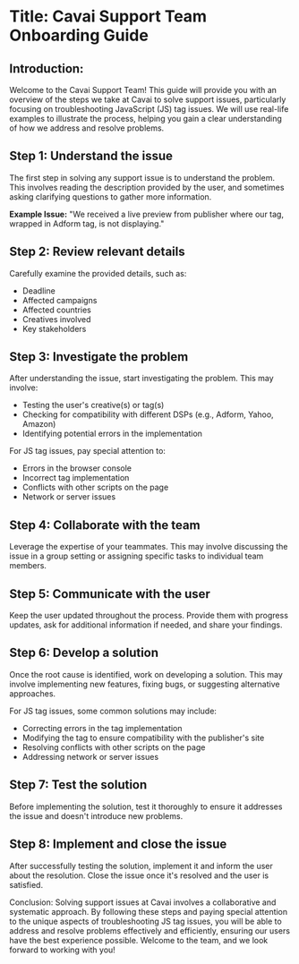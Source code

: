 # Title: Cavai Support Team Onboarding Guide

## Introduction:
Welcome to the Cavai Support Team! This guide will provide you with an overview of the steps we take at Cavai to solve support issues, particularly focusing on troubleshooting JavaScript (JS) tag issues. We will use real-life examples to illustrate the process, helping you gain a clear understanding of how we address and resolve problems.

## Step 1: Understand the issue
The first step in solving any support issue is to understand the problem. This involves reading the description provided by the user, and sometimes asking clarifying questions to gather more information.

**Example Issue:**
"We received a live preview from publisher where our tag, wrapped in Adform tag, is not displaying."

## Step 2: Review relevant details
Carefully examine the provided details, such as:

- Deadline
- Affected campaigns
- Affected countries
- Creatives involved
- Key stakeholders

## Step 3: Investigate the problem
After understanding the issue, start investigating the problem. This may involve:

- Testing the user's creative(s) or tag(s)
- Checking for compatibility with different DSPs (e.g., Adform, Yahoo, Amazon)
- Identifying potential errors in the implementation

For JS tag issues, pay special attention to:

- Errors in the browser console
- Incorrect tag implementation
- Conflicts with other scripts on the page
- Network or server issues

## Step 4: Collaborate with the team
Leverage the expertise of your teammates. This may involve discussing the issue in a group setting or assigning specific tasks to individual team members.

## Step 5: Communicate with the user
Keep the user updated throughout the process. Provide them with progress updates, ask for additional information if needed, and share your findings.

## Step 6: Develop a solution
Once the root cause is identified, work on developing a solution. This may involve implementing new features, fixing bugs, or suggesting alternative approaches.

For JS tag issues, some common solutions may include:

- Correcting errors in the tag implementation
- Modifying the tag to ensure compatibility with the publisher's site
- Resolving conflicts with other scripts on the page
- Addressing network or server issues

## Step 7: Test the solution
Before implementing the solution, test it thoroughly to ensure it addresses the issue and doesn't introduce new problems.

## Step 8: Implement and close the issue
After successfully testing the solution, implement it and inform the user about the resolution. Close the issue once it's resolved and the user is satisfied.

Conclusion:
Solving support issues at Cavai involves a collaborative and systematic approach. By following these steps and paying special attention to the unique aspects of troubleshooting JS tag issues, you will be able to address and resolve problems effectively and efficiently, ensuring our users have the best experience possible. Welcome to the team, and we look forward to working with you!
